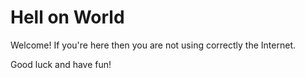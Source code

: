 # Hell on World

Welcome! If you're here then you are not using correctly the Internet. 

Good luck and have fun!
